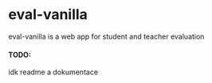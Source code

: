 # eval-vanilla

eval-vanilla is a web app for student and teacher evaluation

#### TODO:

idk readme a dokumentace 
